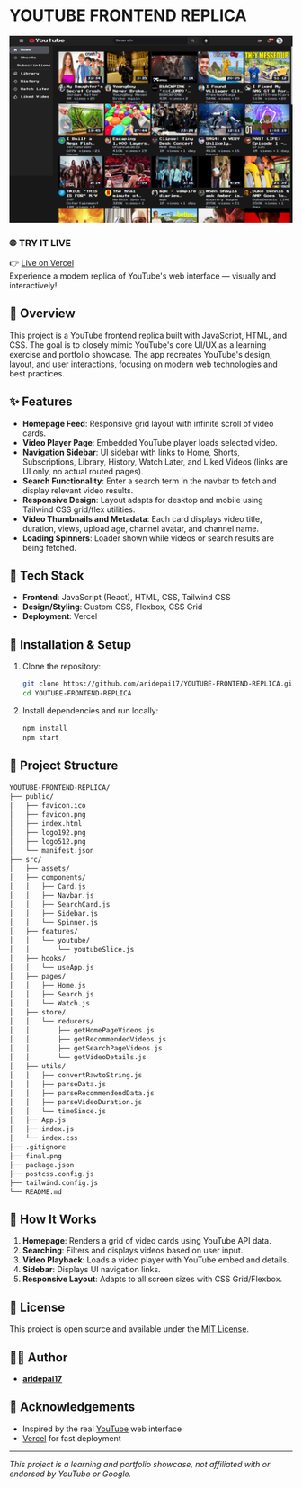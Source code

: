 # YOUTUBE FRONTEND REPLICA

![YouTube Frontend Replica](FINAL.png)

### 🌐 TRY IT LIVE  
👉 [Live on Vercel](https://youtubefrontendreplica.vercel.app/)  
Experience a modern replica of YouTube's web interface — visually and interactively!

## 📖 Overview

This project is a YouTube frontend replica built with JavaScript, HTML, and CSS. The goal is to closely mimic YouTube's core UI/UX as a learning exercise and portfolio showcase. The app recreates YouTube's design, layout, and user interactions, focusing on modern web technologies and best practices.

## ✨ Features

- **Homepage Feed**: Responsive grid layout with infinite scroll of video cards.
- **Video Player Page**: Embedded YouTube player loads selected video.
- **Navigation Sidebar**: UI sidebar with links to Home, Shorts, Subscriptions, Library, History, Watch Later, and Liked Videos (links are UI only, no actual routed pages).
- **Search Functionality**: Enter a search term in the navbar to fetch and display relevant video results.
- **Responsive Design**: Layout adapts for desktop and mobile using Tailwind CSS grid/flex utilities.
- **Video Thumbnails and Metadata**: Each card displays video title, duration, views, upload age, channel avatar, and channel name.
- **Loading Spinners**: Loader shown while videos or search results are being fetched.

## 🧰 Tech Stack

- **Frontend**: JavaScript (React), HTML, CSS, Tailwind CSS
- **Design/Styling**: Custom CSS, Flexbox, CSS Grid
- **Deployment**: Vercel

## 🔧 Installation & Setup

1. Clone the repository:
    ```bash
    git clone https://github.com/aridepai17/YOUTUBE-FRONTEND-REPLICA.git
    cd YOUTUBE-FRONTEND-REPLICA
    ```

2. Install dependencies and run locally:
    ```bash
    npm install
    npm start
    ```

## 📁 Project Structure

```
YOUTUBE-FRONTEND-REPLICA/
├── public/
│   ├── favicon.ico
│   ├── favicon.png
│   ├── index.html
│   ├── logo192.png
│   ├── logo512.png
│   └── manifest.json
├── src/
│   ├── assets/
│   ├── components/
│   │   ├── Card.js
│   │   ├── Navbar.js
│   │   ├── SearchCard.js
│   │   ├── Sidebar.js
│   │   └── Spinner.js
│   ├── features/
│   │   └── youtube/
│   │       └── youtubeSlice.js
│   ├── hooks/
│   │   └── useApp.js
│   ├── pages/
│   │   ├── Home.js
│   │   ├── Search.js
│   │   └── Watch.js
│   ├── store/
│   │   └── reducers/
│   │       ├── getHomePageVideos.js
│   │       ├── getRecommendedVideos.js
│   │       ├── getSearchPageVideos.js
│   │       └── getVideoDetails.js
│   ├── utils/
│   │   ├── convertRawtoString.js
│   │   ├── parseData.js
│   │   ├── parseRecommendendData.js
│   │   ├── parseVideoDuration.js
│   │   └── timeSince.js
│   ├── App.js
│   ├── index.js
│   └── index.css
├── .gitignore
├── final.png
├── package.json
├── postcss.config.js
├── tailwind.config.js
└── README.md
```

## 🧠 How It Works

1. **Homepage**: Renders a grid of video cards using YouTube API data.
2. **Searching**: Filters and displays videos based on user input.
3. **Video Playback**: Loads a video player with YouTube embed and details.
4. **Sidebar**: Displays UI navigation links.
5. **Responsive Layout**: Adapts to all screen sizes with CSS Grid/Flexbox.

## 📜 License

This project is open source and available under the [MIT License](LICENSE).

## 👨‍💻 Author

- **[aridepai17](https://github.com/aridepai17/)**

## 🙏 Acknowledgements

- Inspired by the real [YouTube](https://youtube.com) web interface
- [Vercel](https://vercel.com/) for fast deployment

---
*This project is a learning and portfolio showcase, not affiliated with or endorsed by YouTube or Google.*
